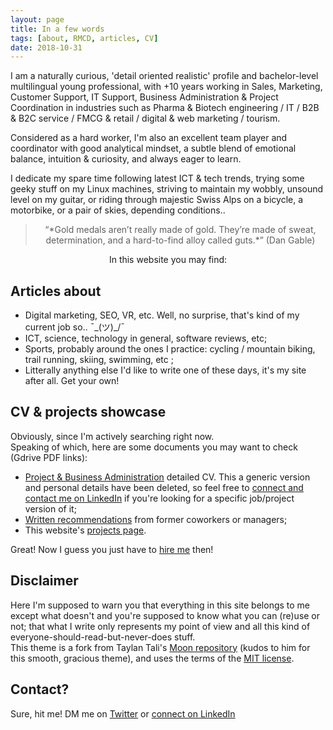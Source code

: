 ```yaml
---
layout: page
title: In a few words
tags: [about, RMCD, articles, CV]
date: 2018-10-31
---
```

    
I am a naturally curious, 'detail oriented realistic' profile and bachelor-level multilingual young professional, with +10 years working in Sales, Marketing, Customer Support, IT Support, Business Administration & Project Coordination in industries such as Pharma & Biotech engineering / IT / B2B & B2C service / FMCG & retail / digital & web marketing / tourism.    

Considered as a hard worker, I'm also an excellent team player and coordinator with good analytical mindset, a subtle blend of emotional balance, intuition & curiosity, and always eager to learn.   
    
I dedicate my spare time following latest ICT & tech trends, trying some geeky stuff on my Linux machines, striving to maintain my wobbly, unsound level on my guitar, or riding through majestic Swiss Alps on a bicycle, a motorbike, or a pair of skies, depending conditions..  

> <center>“*Gold medals aren’t really made of gold. They’re made of sweat, determination, and a hard-to-find alloy called guts.*” (Dan Gable)  </center>  

<center>In this website you may find:</center>

## Articles about
* Digital marketing, SEO, VR, etc. Well, no surprise, that's kind of my current job so.. ¯\_(ツ)_/¯
* ICT, science, technology in general, software reviews, etc;
* Sports, probably around the ones I practice: cycling / mountain biking, trail running, skiing, swimming, etc ;
* Litterally anything else I'd like to write one of these days, it's my site after all. Get your own!

## CV & projects showcase
Obviously, since I'm actively searching right now.  
Speaking of which, here are some documents you may want to check (Gdrive PDF links):
* [Project & Business Administration](https://drive.google.com/open?id=1K3Eod-2f-WGaRSrlZVFVaAX_xSAv5b2I) detailed CV. This a generic version and personal details have been deleted, so feel free to [connect and contact me on LinkedIn](https://www.linkedin.com/in/marchandromain/) if you're looking for a specific job/project version of it;  
* [Written recommendations](https://drive.google.com/open?id=1WFMRN0ML64Edqv_lDy7kgSfd85cdYOJZ) from former coworkers or managers;    
* This website's [projects page](https://r-m-c-d.github.io/projects/).  

Great! Now I guess you just have to [hire me](https://www.linkedin.com/in/marchandromain/) then!

## Disclaimer

Here I'm supposed to warn you that everything in this site belongs to me except what doesn't and you're supposed to know what you can (re)use or not; that what I write only represents my point of view and all this kind of everyone-should-read-but-never-does stuff.   
This theme is a fork from Taylan Tali's [Moon repository](https://github.com/TaylanTatli/Moon) (kudos to him for this smooth, gracious theme), and uses the terms of the [MIT license](https://github.com/r-m-c-d/r-m-c-d.github.io/blob/master/LICENSE).  


## Contact?
Sure, hit me! DM me on [Twitter](https://twitter.com/Roman0oO) or [connect on LinkedIn](https://www.linkedin.com/in/marchandromain/)
